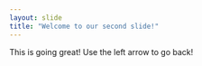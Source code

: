 ```yaml
---
layout: slide
title: "Welcome to our second slide!"
---
```

This is going great!
Use the left arrow to go back!
